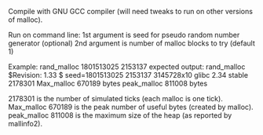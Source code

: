 Compile with GNU GCC compiler (will need tweaks to run on other versions of malloc).

Run on command line:
  1st argument is seed for pseudo random number generator (optional)
  2nd argument is number of malloc blocks to try (default 1)

  Example:
    rand_malloc 1801513025 2153137
  expected output:
    rand_malloc $Revision: 1.33 $ seed=1801513025 2153137 3145728x10 glibc 2.34 stable
    2178301 Max_malloc 670189 bytes
    peak_malloc 811008 bytes

  2178301 is the number of simulated ticks (each malloc is one tick).
  Max_malloc 670189 is the peak number of useful bytes (created by malloc).
  peak_malloc 811008 is the maximum size of the heap (as reported by mallinfo2).
